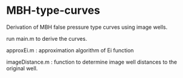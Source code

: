 # MBH-type-curves
Derivation of MBH false pressure type curves using image wells.

run main.m to derive the curves.

approxEi.m : approximation algorithm of Ei function

imageDistance.m : function to determine image well distances to the original well.
